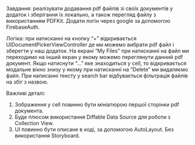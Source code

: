 Завдання: реалізувати додавання pdf файлів зі своїх документів у додаток і зберігання їх локально, а також перегляд файлу з використанням PDFKit. Додати логін через google за допомогою FirebaseAuth.

Логіка: при натисканні на кнопку “+” відкривається UIDocumentPickerViewController де ми можемо вибрати pdf файл і зберегти у наш додаток. На екрані “My Files” при натисканні на файл ми переходимо на інший екран у якому можемо переглянути данний pdf документ. Якщо натиснути “...” яке знаходиться у cell, то відкривається модальне вікно знизу у якому при натисканні на “Delete” ми видаляємо файл. При написанні тексту у search bar відбувається фільтрація файлів на збіг з назвою.

Важливі деталі:
1. Зображення у cell повинно бути мініатюрою першої сторінки pdf документа.
2. Буде плюсом використання Diffable Data Source для роботи з Collection View.
3. UI повинно бути описане в коді, за допомогою AutoLayout. Без використання Storyboard.
